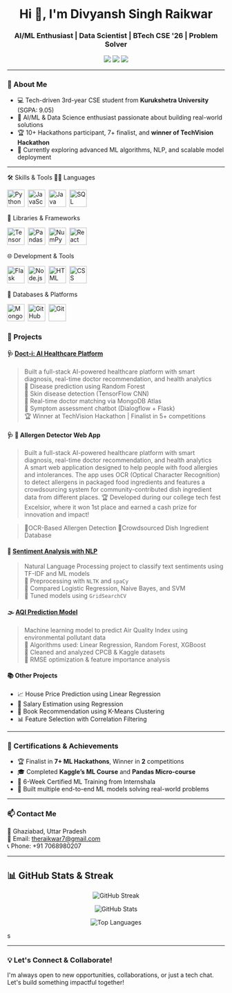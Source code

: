 <h1 align="center">Hi 👋, I'm Divyansh Singh Raikwar</h1>
<h3 align="center">AI/ML Enthusiast | Data Scientist | BTech CSE '26 | Problem Solver</h3>

<p align="center">
  <a href="mailto:theraikwar7@gmail.com"><img src="https://img.shields.io/badge/-Email-red?style=flat&logo=gmail&logoColor=white"/></a>
  <a href="https://www.linkedin.com/in/divyansh-singh-raikwar-27ab18259"><img src="https://img.shields.io/badge/-LinkedIn-blue?style=flat&logo=linkedin&logoColor=white"/></a>
  <a href="https://github.com/raikwar7"><img src="https://img.shields.io/badge/-GitHub-black?style=flat&logo=github&logoColor=white"/></a>
</p>

---

### 🧠 About Me
- 💻 Tech-driven 3rd-year CSE student from **Kurukshetra University** (SGPA: 9.05)
- 🤖 AI/ML & Data Science enthusiast passionate about building real-world solutions
- 🏆 10+ Hackathons participant, 7+ finalist, and **winner of TechVision Hackathon**
- 🧩 Currently exploring advanced ML algorithms, NLP, and scalable model deployment

---
 🛠️ Skills & Tools
👨‍💻 Languages
<p> <img src="https://cdn.jsdelivr.net/gh/devicons/devicon/icons/python/python-original.svg" title="Python" alt="Python" width="40" height="40"/>&nbsp; <img src="https://cdn.jsdelivr.net/gh/devicons/devicon/icons/javascript/javascript-original.svg" title="JavaScript" alt="JavaScript" width="40" height="40"/>&nbsp; <img src="https://cdn.jsdelivr.net/gh/devicons/devicon/icons/java/java-original.svg" title="Java" alt="Java" width="40" height="40"/>&nbsp; <img src="https://cdn.jsdelivr.net/gh/devicons/devicon/icons/mysql/mysql-original.svg" title="SQL" alt="SQL" width="40" height="40"/> </p>
🧰 Libraries & Frameworks
<p> <img src="https://cdn.jsdelivr.net/gh/devicons/devicon/icons/tensorflow/tensorflow-original.svg" title="TensorFlow" alt="TensorFlow" width="40" height="40"/>&nbsp; <img src="https://cdn.jsdelivr.net/gh/devicons/devicon/icons/pandas/pandas-original.svg" title="Pandas" alt="Pandas" width="40" height="40"/>&nbsp; <img src="https://cdn.jsdelivr.net/gh/devicons/devicon/icons/numpy/numpy-original.svg" title="NumPy" alt="NumPy" width="40" height="40"/>&nbsp; <img src="https://cdn.jsdelivr.net/gh/devicons/devicon/icons/react/react-original.svg" title="React" alt="React" width="40" height="40"/>&nbsp; </p>
🌐 Development & Tools
<p> <img src="https://cdn.jsdelivr.net/gh/devicons/devicon/icons/flask/flask-original.svg" title="Flask" alt="Flask" width="40" height="40"/>&nbsp; <img src="https://cdn.jsdelivr.net/gh/devicons/devicon/icons/nodejs/nodejs-original.svg" title="Node.js" alt="Node.js" width="40" height="40"/>&nbsp; <img src="https://cdn.jsdelivr.net/gh/devicons/devicon/icons/html5/html5-original.svg" title="HTML" alt="HTML" width="40" height="40"/>&nbsp; <img src="https://cdn.jsdelivr.net/gh/devicons/devicon/icons/css3/css3-original.svg" title="CSS" alt="CSS" width="40" height="40"/> </p>
💾 Databases & Platforms
<p> <img src="https://cdn.jsdelivr.net/gh/devicons/devicon/icons/mongodb/mongodb-original.svg" title="MongoDB" alt="MongoDB" width="40" height="40"/>&nbsp; <img src="https://cdn.jsdelivr.net/gh/devicons/devicon/icons/github/github-original.svg" title="GitHub" alt="GitHub" width="40" height="40"/>&nbsp; <img src="https://cdn.jsdelivr.net/gh/devicons/devicon/icons/git/git-original.svg" title="Git" alt="Git" width="40" height="40"/>&nbsp; </p>

### 🚀 Projects

#### 🩺 [Doct-i: AI Healthcare Platform](https://github.com/raikwar7/Doct-i)
> Built a full-stack AI-powered healthcare platform with smart diagnosis, real-time doctor recommendation, and health analytics  
> 🔹 Disease prediction using Random Forest  
> 🔹 Skin disease detection (TensorFlow CNN)  
> 🔹 Real-time doctor matching via MongoDB Atlas  
> 🔹 Symptom assessment chatbot (Dialogflow + Flask)  
> 🏆 Winner at TechVision Hackathon | Finalist in 5+ competitions

#### 🩺 🧪 Allergen Detector Web App

> Built a full-stack AI-powered healthcare platform with smart diagnosis, real-time doctor recommendation, and health analytics  
>A smart web application designed to help people with food allergies and intolerances. The app uses OCR (Optical Character Recognition) to detect allergens in packaged food ingredients and features a crowdsourcing system for community-contributed dish ingredient data from different places.
🏆 Developed during our college tech fest Excelsior, where it won 1st place and earned a cash prize for innovation and impact!

> 🔹OCR-Based Allergen Detection
> 🔹Crowdsourced Dish Ingredient Database

#### 🧪 [Sentiment Analysis with NLP](https://github.com/raikwar7/Sentiment-Analysis-NLP)
> Natural Language Processing project to classify text sentiments using TF-IDF and ML models  
> 🔹 Preprocessing with `NLTK` and `spaCy`  
> 🔹 Compared Logistic Regression, Naive Bayes, and SVM  
> 🔹 Tuned models using `GridSearchCV`

#### 🌫 [AQI Prediction Model](https://github.com/raikwar7/AQI-Predictor)
> Machine learning model to predict Air Quality Index using environmental pollutant data  
> 🔹 Algorithms used: Linear Regression, Random Forest, XGBoost  
> 🔹 Cleaned and analyzed CPCB & Kaggle datasets  
> 🔹 RMSE optimization & feature importance analysis

#### 📚 Other Projects
- 📈 House Price Prediction using Linear Regression  
- 💸 Salary Estimation using Regression  
- 📘 Book Recommendation using K-Means Clustering  
- 📊 Feature Selection with Correlation Filtering

---

### 🏅 Certifications & Achievements
- 🏆 Finalist in **7+ ML Hackathons**, Winner in **2** competitions
- 🎓 Completed **Kaggle’s ML Course** and **Pandas Micro-course**
- 📜 6-Week Certified ML Training from Internshala
- 🎯 Built multiple end-to-end ML models solving real-world problems

---

### 📫 Contact Me

📍 Ghaziabad, Uttar Pradesh  
📧 Email: [theraikwar7@gmail.com](mailto:theraikwar7@gmail.com)  
📞 Phone: +91 7068980207  

---

 

 
 
## 📊 GitHub Stats & Streak

 <p align="center">
  <img src="https://github-readme-streak-stats.herokuapp.com?user=raikwar7&theme=radical&hide_border=true&date_format=j%20M%5B%20Y%5D&card_width=500&cache_seconds=1800&v=1" alt="GitHub Streak" />
</p>


<p align="center">
  <img src="https://github-readme-stats.vercel.app/api?username=raikwar7&show_icons=true&include_all_commits=true&count_private=true&rank_icon=github&theme=radical&hide_border=true&card_width=500&cache_seconds=1800&v=1" alt="GitHub Stats" />
</p>


<p align="center">
  <img src="https://github-readme-stats.vercel.app/api/top-langs/?username=raikwar7&layout=compact&langs_count=8&theme=radical&hide_border=true&cache_seconds=1800&v=1" alt="Top Languages" />
</p>s

 



---

### 💡 Let's Connect & Collaborate!

I'm always open to new opportunities, collaborations, or just a tech chat. Let's build something impactful together!


